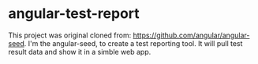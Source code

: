 # angular-test-report

This project was original cloned from: https://github.com/angular/angular-seed.  I'm the angular-seed, to create a test reporting tool. It will pull test result data and show it in a simble web app.
